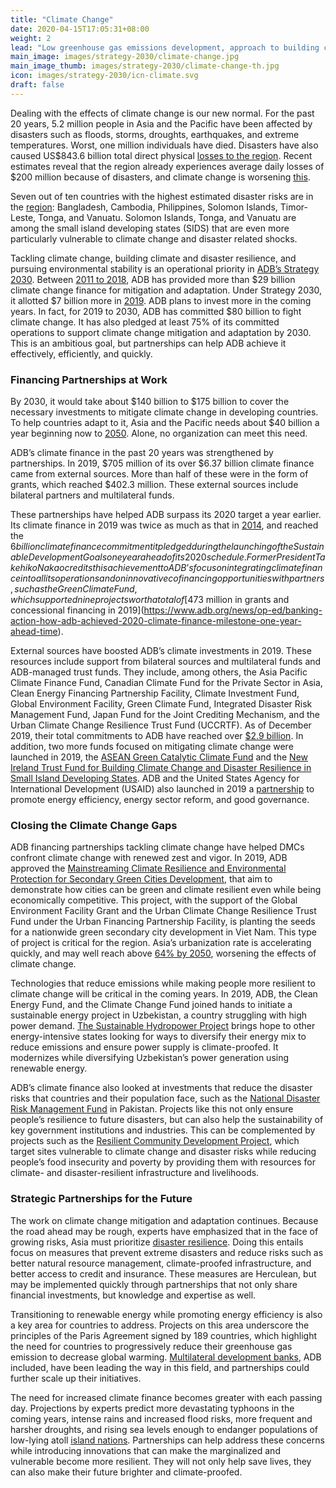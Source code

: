 ```yaml
---
title: "Climate Change"
date: 2020-04-15T17:05:31+08:00
weight: 2
lead: "Low greenhouse gas emissions development, approach to building climate and disaster resilience, environmental sustainability, water-food-energy security nexus."
main_image: images/strategy-2030/climate-change.jpg
main_image_thumb: images/strategy-2030/climate-change-th.jpg
icon: images/strategy-2030/icn-climate.svg
draft: false
---
```


Dealing with the effects of climate change is our new normal. For the past 20 years, 5.2 million people in Asia and the Pacific have been affected by disasters such as floods, storms, droughts, earthquakes, and extreme temperatures. Worst, one million individuals have died. Disasters have also caused US$843.6 billion total direct physical [losses to the region](https://www.adb.org/news/infographics/climate-change-and-disasters-asia-and-pacific). Recent estimates reveal that the region already experiences average daily losses of $200 million because of disasters, and climate change is worsening [this](https://www.adb.org/sites/default/files/institutional-document/358881/ccof-2017-2030.pdf).

Seven out of ten countries with the highest estimated disaster risks are in the [region](https://www.adb.org/news/infographics/climate-change-and-disasters-asia-and-pacific): Bangladesh, Cambodia, Philippines, Solomon Islands, Timor-Leste, Tonga, and Vanuatu. Solomon Islands, Tonga, and Vanuatu are among the small island developing states (SIDS) that are even more particularly vulnerable to climate change and disaster related shocks.

Tackling climate change, building climate and disaster resilience, and pursuing environmental stability is an operational priority in [ADB’s Strategy 2030](https://www.adb.org/sites/default/files/page/197301/adb-climate-change-flyer.pdf). Between [2011 to 2018](https://www.adb.org/sites/default/files/institutional-document/495961/strategy-2030-op3-climate-change-resilience-sustainability.pdf), ADB has provided more than $29 billion climate change finance for mitigation and adaptation. Under Strategy 2030, it allotted $7 billion more in [2019](https://www.adb.org/sites/default/files/page/197301/adb-climate-change-flyer.pdf). ADB plans to invest more in the coming years. In fact, for 2019 to 2030, ADB has committed $80 billion to fight climate change. It has also pledged at least 75% of its committed operations to support climate change mitigation and adaptation by 2030. This is an ambitious goal, but partnerships can help ADB achieve it effectively, efficiently, and quickly.

### Financing Partnerships at Work

By 2030, it would take about $140 billion to $175 billion to cover the necessary investments to mitigate climate change in developing countries. To help countries adapt to it, Asia and the Pacific needs about $40 billion a year beginning now to [2050](https://www.adb.org/themes/climate-change-disaster-risk-management/issues/climate-financing). Alone, no organization can meet this need.

ADB’s climate finance in the past 20 years was strengthened by partnerships. In 2019, $705 million of its over $6.37 billion climate finance came from external sources. More than half of these were in the form of grants, which reached $402.3 million. These external sources include bilateral partners and multilateral funds.

These partnerships have helped ADB surpass its 2020 target a year earlier. Its climate finance in 2019 was twice as much as that in [2014](https://www.adb.org/news/adb-meets-commitment-double-annual-climate-financing-6-billion), and reached the $6 billion climate finance commitment it pledged during the launching of the Sustainable Development Goals one year ahead of its 2020 schedule. Former President Takehiko Nakao credits this achievement to ADB’s focus on integrating climate finance into all its operations and on innovative cofinancing opportunities with partners, such as the Green Climate Fund, which supported nine projects worth a total of [$473 million in grants and concessional financing in 2019](https://www.adb.org/news/op-ed/banking-action-how-adb-achieved-2020-climate-finance-milestone-one-year-ahead-time).

External sources have boosted ADB’s climate investments in 2019. These resources include support from bilateral sources and multilateral funds and ADB-managed trust funds. They include, among others, the Asia Pacific Climate Finance Fund, Canadian Climate Fund for the Private Sector in Asia, Clean Energy Financing Partnership Facility, Climate Investment Fund, Global Environment Facility, Green Climate Fund, Integrated Disaster Risk Management Fund, Japan Fund for the Joint Crediting Mechanism, and the Urban Climate Change Resilience Trust Fund (UCCRTF). As of December 2019, their total commitments to ADB have reached over [$2.9 billion](https://www.adb.org/themes/climate-change-disaster-risk-management/funds-facilities). In addition, two more funds focused on mitigating climate change were launched in 2019, the [ASEAN Green Catalytic Climate Fund](https://www.adb.org/what-we-do/funds/asean-catalytic-green-finance-facility/main) and the [New Ireland Trust Fund for Building Climate Change and Disaster Resilience in Small Island Developing States](https://www.adb.org/news/adb-ireland-establish-fund-boost-climate-disaster-resilience-pacific). ADB and the United States Agency for International Development (USAID) also launched in 2019 a [partnership](https://www.adb.org/news/usaid-adb-partner-expand-asia-and-pacifics-sustainable-energy-market) to promote energy efficiency, energy sector reform, and good governance.

### Closing the Climate Change Gaps

ADB financing partnerships tackling climate change have helped DMCs confront climate change with renewed zest and vigor. In 2019, ADB approved the [Mainstreaming Climate Resilience and Environmental Protection for Secondary Green Cities Development](https://www.adb.org/projects/47274-003/main#project-pds), that aim to demonstrate how cities can be green and climate resilient even while being economically competitive. This project, with the support of the Global Environment Facility Grant and the Urban Climate Change Resilience Trust Fund under the Urban Financing Partnership Facility, is planting the seeds for a nationwide green secondary city development in Viet Nam. This type of project is critical for the region. Asia’s urbanization rate is accelerating quickly, and may well reach above [64% by 2050](https://www.adb.org/sites/default/files/publication/524596/ado2019-update-theme-chapter.pdf), worsening the effects of climate change.

Technologies that reduce emissions while making people more resilient to climate change will be critical in the coming years. In 2019, ADB, the Clean Energy Fund, and the Climate Change Fund joined hands to initiate a sustainable energy project in Uzbekistan, a country struggling with high power demand. [The Sustainable Hydropower Project](https://www.adb.org/projects/50130-002/main#project-pds) brings hope to other energy-intensive states looking for ways to diversify their energy mix to reduce emissions and ensure power supply is climate-proofed. It modernizes while diversifying Uzbekistan’s power generation using renewable energy.

ADB’s climate finance also looked at investments that reduce the disaster risks that countries and their population face, such as the [National Disaster Risk Management Fund](https://www.adb.org/projects/50316-002/main#project-pds) in Pakistan. Projects like this not only ensure people’s resilience to future disasters, but can also help the sustainability of key government institutions and industries. This can be complemented by projects such as the [Resilient Community Development Project](https://www.adb.org/projects/51242-002/main#project-pds), which target sites vulnerable to climate change and disaster risks while reducing people’s food insecurity and poverty by providing them with resources for climate- and disaster-resilient infrastructure and livelihoods.

### Strategic Partnerships for the Future

The work on climate change mitigation and adaptation continues. Because the road ahead may be rough, experts have emphasized that in the face of growing risks, Asia must prioritize [disaster resilience](https://www.adb.org/news/asia-must-prioritize-disaster-resilience-face-growing-risks-adb-study). Doing this entails focus on measures that prevent extreme disasters and reduce risks such as better natural resource management, climate-proofed infrastructure, and better access to credit and insurance. These measures are Herculean, but may be implemented quickly through partnerships that not only share financial investments, but knowledge and expertise as well.

Transitioning to renewable energy while promoting energy efficiency is also a key area for countries to address. Projects on this area underscore the principles of the Paris Agreement signed by 189 countries, which highlight the need for countries to progressively reduce their greenhouse gas emission to decrease global warming. [Multilateral development banks](https://www.adb.org/sites/default/files/page/41117/climate-change-finance-joint-mdb-statement-2019-09-23.pdf), ADB included, have been leading the way in this field, and partnerships could further scale up their initiatives.

The need for increased climate finance becomes greater with each passing day. Projections by experts predict more devastating typhoons in the coming years, intense rains and increased flood risks, more frequent and harsher droughts, and rising sea levels enough to endanger populations of low-lying atoll [island nations](https://www.adb.org/sites/default/files/publication/372696/building-resilience-pacific.pdf). Partnerships can help address these concerns while introducing innovations that can make the marginalized and vulnerable become more resilient. They will not only help save lives, they can also make their future brighter and climate-proofed.